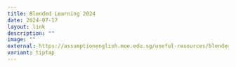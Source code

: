```yaml
---
title: Blended Learning 2024
date: 2024-07-17
layout: link
description: ""
image: ""
external: https://assumptionenglish.moe.edu.sg/useful-resources/blended-learning/
variant: tiptap
---
```

